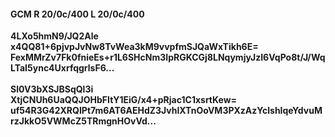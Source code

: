#### GCM R 20/0c/400 L 20/0c/400
**4LXo5hmN9/JQ2Ale**<br/>**x4QQ81+6pjvpJvNw8TvWea3kM9vvpfmSJQaWxTikh6E=**<br/>**FexMMrZv7Fk0fnieEs+r1L6SHcNm3IpRGKCGj8LNqymjyJzI6VqPo8t/J/WqLTaI5ync4UxrfqgrlsF6...**<br/><br/>
**Sl0V3bXSJBSqQl3i**<br/>**XtjCNUh6UaQQJOHbFItY1EiG/x4+pRjac1C1xsrtKew=**<br/>**uf54R3G42XRQIPt7m6AT6AEHdZ3JvhIXTnOoVM3PXzAzYclshIqeYdvuMrzJkkO5VWMcZ5TRmgnHOvVd...**